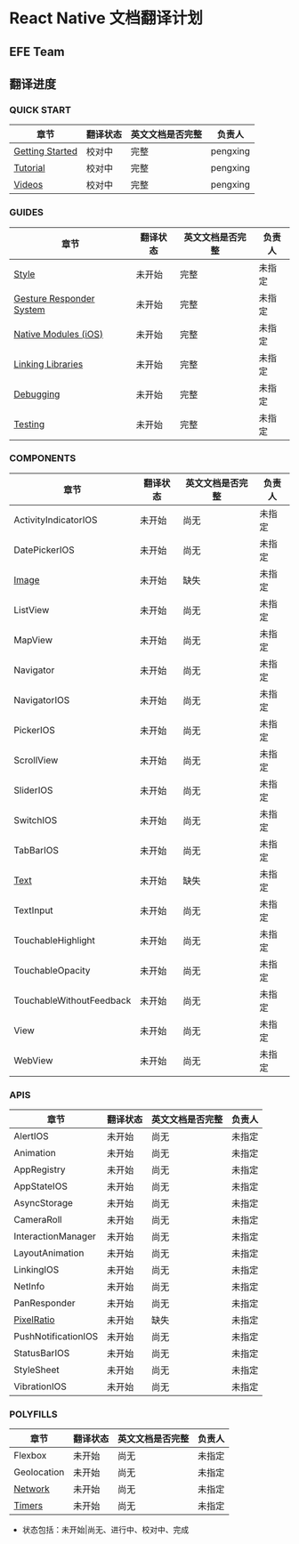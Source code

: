 # React Native 文档翻译计划
## EFE Team
## 翻译进度
### QUICK START
|章节|翻译状态|英文文档是否完整|负责人|
|----|----|----|------|
|[Getting Started](https://github.com/ecomfe/react-native-cn/blob/master/quick-start/GettingStarted.md)|校对中|完整|pengxing|
|[Tutorial](https://github.com/ecomfe/react-native-cn/blob/master/quick-start/Tutorial.md)|校对中|完整|pengxing|
|[Videos](https://github.com/ecomfe/react-native-cn/blob/master/quick-start/Videos.md)|校对中|完整|pengxing|

### GUIDES
|章节|翻译状态|英文文档是否完整|负责人|
|----|----|----|------|
|[Style](https://github.com/ecomfe/react-native-cn/blob/master/guides/Style.md)|未开始|完整|未指定|
|[Gesture Responder System](https://github.com/ecomfe/react-native-cn/blob/master/guides/GestureResponderSystem.md)|未开始|完整|未指定|
|[Native Modules (iOS)](https://github.com/ecomfe/react-native-cn/blob/master/guides/NativeModulesIOS.md)|未开始|完整|未指定|
|[Linking Libraries](https://github.com/ecomfe/react-native-cn/blob/master/guides/LinkingLibraries.md)|未开始|完整|未指定|
|[Debugging](https://github.com/ecomfe/react-native-cn/blob/master/guides/Debugging.md)|未开始|完整|未指定|
|[Testing](https://github.com/ecomfe/react-native-cn/blob/master/guides/Testing.md)|未开始|完整|未指定|

### COMPONENTS
|章节|翻译状态|英文文档是否完整|负责人|
|----|----|----|------|
|ActivityIndicatorIOS|未开始|尚无|未指定|
|DatePickerIOS|未开始|尚无|未指定|
|[Image](https://github.com/ecomfe/react-native-cn/blob/master/components/Image.md)|未开始|缺失|未指定|
|ListView|未开始|尚无|未指定|
|MapView|未开始|尚无|未指定|
|Navigator|未开始|尚无|未指定|
|NavigatorIOS|未开始|尚无|未指定|
|PickerIOS|未开始|尚无|未指定|
|ScrollView|未开始|尚无|未指定|
|SliderIOS|未开始|尚无|未指定|
|SwitchIOS|未开始|尚无|未指定|
|TabBarIOS|未开始|尚无|未指定|
|[Text](https://github.com/ecomfe/react-native-cn/blob/master/components/Text.md)|未开始|缺失|未指定|
|TextInput|未开始|尚无|未指定|
|TouchableHighlight|未开始|尚无|未指定|
|TouchableOpacity|未开始|尚无|未指定|
|TouchableWithoutFeedback|未开始|尚无|未指定|
|View|未开始|尚无|未指定|
|WebView|未开始|尚无|未指定|

### APIS
|章节|翻译状态|英文文档是否完整|负责人|
|----|----|----|------|
|AlertIOS|未开始|尚无|未指定|
|Animation|未开始|尚无|未指定|
|AppRegistry|未开始|尚无|未指定|
|AppStateIOS|未开始|尚无|未指定|
|AsyncStorage|未开始|尚无|未指定|
|CameraRoll|未开始|尚无|未指定|
|InteractionManager|未开始|尚无|未指定|
|LayoutAnimation|未开始|尚无|未指定|
|LinkingIOS|未开始|尚无|未指定|
|NetInfo|未开始|尚无|未指定|
|PanResponder|未开始|尚无|未指定|
|[PixelRatio](https://github.com/ecomfe/react-native-cn/blob/master/apis/PixelRatio.md)|未开始|缺失|未指定|
|PushNotificationIOS|未开始|尚无|未指定|
|StatusBarIOS|未开始|尚无|未指定|
|StyleSheet|未开始|尚无|未指定|
|VibrationIOS|未开始|尚无|未指定|

### POLYFILLS
|章节|翻译状态|英文文档是否完整|负责人|
|----|----|----|------|
|Flexbox|未开始|尚无|未指定|
|Geolocation|未开始|尚无|未指定|
|[Network](https://github.com/ecomfe/react-native-cn/blob/master/polyfills/Network.md)|未开始|尚无|未指定|
|[Timers](https://github.com/ecomfe/react-native-cn/blob/master/polyfills/Timers.md)|未开始|尚无|未指定|

* 状态包括：未开始|尚无、进行中、校对中、完成
